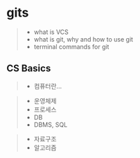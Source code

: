 #  gits
>- what is VCS
>- what is git, why and how to use git
>- terminal commands for git

## CS Basics

>- 	컴퓨터란...

>- 운영체제
>- 프로세스
>- DB
>- DBMS, SQL

>- 자료구조
>- 알고리즘
